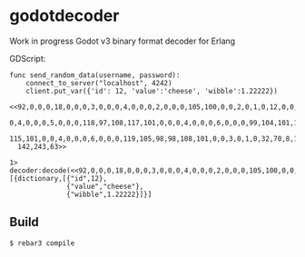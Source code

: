 godotdecoder
=====

Work in progress Godot v3 binary format decoder for Erlang
  
  
GDScript:  

```
func send_random_data(username, password):
	connect_to_server("localhost", 4242)
	client.put_var({'id': 12, 'value':'cheese', 'wibble':1.22222})
```

```
<<92,0,0,0,18,0,0,0,3,0,0,0,4,0,0,0,2,0,0,0,105,100,0,0,2,0,1,0,12,0,0,0,0,0,0,
  0,4,0,0,0,5,0,0,0,118,97,108,117,101,0,0,0,4,0,0,0,6,0,0,0,99,104,101,101,
  115,101,0,0,4,0,0,0,6,0,0,0,119,105,98,98,108,101,0,0,3,0,1,0,32,70,8,143,54,
  142,243,63>>
```

```
1> decoder:decode(<<92,0,0,0,18,0,0,0,3,0,0,0,4,0,0,0,2,0,0,0,105,100,0,0,2,0,1,0,12,0,0,0,0,0,0,0,4,0,0,0,5,0,0,0,118,97,108,117,101,0,0,0,4,0,0,0,6,0,0,0,99,104,101,101,115,101,0,0,4,0,0,0,6,0,0,0,119,105,98,98,108,101,0,0,3,0,1,0,32,70,8,143,54,142,243,63>>).
[{dictionary,[{"id",12},
              {"value","cheese"},
              {"wibble",1.22222}]}]
```
Build
-----

    $ rebar3 compile
